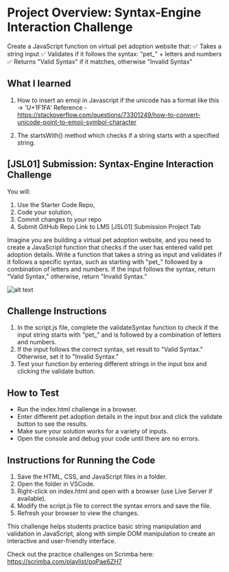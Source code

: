 # Project Overview: Syntax-Engine Interaction Challenge
Create a JavaScript function on virtual pet adoption website that:
    ✅ Takes a string input
    ✅ Validates if it follows the syntax: "pet_" + letters and numbers
    ✅ Returns "Valid Syntax" if it matches, otherwise "Invalid Syntax"

## What I learned
1. How to insert an emoji in Javascript if the unicode has a format like this → 'U+1F1FA'
    Reference - https://stackoverflow.com/questions/73301249/how-to-convert-unicode-point-to-emoji-symbol-character

2. The startsWith() method which checks if a string starts with a specified string.

## [JSL01] Submission: Syntax-Engine Interaction Challenge

You will: 
1. Use the Starter Code Repo, 
2. Code your solution,
3. Commit changes to your repo
3. Submit GitHub Repo Link to LMS [JSL01] Submission Project Tab

Imagine you are building a virtual pet adoption website, and you need to create a JavaScript function that checks if the user has entered valid pet adoption details. Write a function that takes a string as input and validates if it follows a specific syntax, such as starting with "pet_" followed by a combination of letters and numbers. If the input follows the syntax, return "Valid Syntax," otherwise, return "Invalid Syntax."

![alt text](jsl_01_final_result.gif)

## Challenge Instructions
1. In the script.js file, complete the validateSyntax function to check if the input string starts with "pet_" and is followed by a combination of letters and numbers.
2. If the input follows the correct syntax, set result to "Valid Syntax." Otherwise, set it to "Invalid Syntax."
3. Test your function by entering different strings in the input box and clicking the validate button.

## How to Test 
- Run the index.html challenge in a browser.
- Enter different pet adoption details in the input box and click the validate button to see the results.
- Make sure your solution works for a variety of inputs.
- Open the console and debug your code until there are no errors.

## Instructions for Running the Code
1. Save the HTML, CSS, and JavaScript files in a folder.
2. Open the folder in VSCode.
3. Right-click on index.html and open with a browser (use Live Server if available).
4. Modify the script.js file to correct the syntax errors and save the file.
5. Refresh your browser to view the changes.

This challenge helps students practice basic string manipulation and validation in JavaScript, along with simple DOM manipulation to create an interactive and user-friendly interface.

Check out the practice challenges on Scrimba here: https://scrimba.com/playlist/pqPae6ZH7